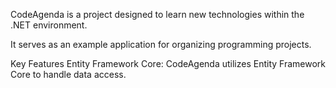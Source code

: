 CodeAgenda is a project designed to learn new technologies within the .NET environment. 

It serves as an example application for organizing programming projects.

Key Features
Entity Framework Core: CodeAgenda utilizes Entity Framework Core to handle data access.
